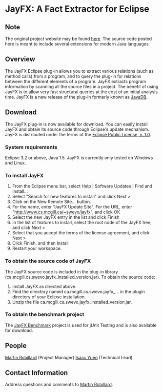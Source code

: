 # JayFX: A Fact Extractor for Eclipse

## Note

The original project website may be found [here](http://cs.mcgill.ca/~swevo/jayfx/). The source code posted here is meant to include several extensions for modern Java languages.

## Overview

The JayFX Eclipse plug-in allows you to extract various relations (such as method calls) from a program, and to query the plug-in for relations between the different elements of a program. JayFX extracts program information by scanning all the source files in a project. The benefit of using JayFX is to allow very fast structural queries at the cost of an initial analysis time. JayFX is a new release of the plug-in formerly known as [JavaDB](http://www.cs.mcgill.ca/~martin/javadb).

## Download

The JayFX plug-in is now available for download. You can easily install JayFX and obtain its source code through Eclipse's update mechanism. JayFX is distributed under the terms of the [Eclipse Public License, v. 1.0](http://www.eclipse.org/legal/epl-v10.html).

### System requirements 

Eclipse 3.2 or above, Java 1.5. JayFX is currently only tested on Windows and Linux.

### To install JayFX

1. From the Eclipse menu bar, select Help | Software Updates | Find and Install...
2. Select "Search for new features to install" and click Next >
3. Click on the New Remote Site... button.
4. For the name, enter "JayFX Update Site". For the URL, enter "http://www.cs.mcgill.ca/~swevo/jayfx", and click OK
5. Select the new JayFX entry in the list and click Finish
6. In the list of features to install, select the root node of the JayFX tree, and click Next >
7. Select that you accept the terms of the license agreement, and click Next >
8. Click Finish, and then Install
9. Restart your workspace.

### To obtain the source code of JayFX

The JayFX source code is included in the plug-in library (ca.mcgill.cs.swevo.jayfx_installed_version.jar). To obtain the source code:

1. Install JayFX as directed above.
1. Find the directory named ca.mcgill.cs.swevo.jayfx_... in the plugin directory of your Eclipse installation.
1. Unzip the file ca.mcgill.cs.swevo.jayfx_installed_version.jar.

### To obtain the benchmark project

The [JayFX Benchmark](http://cs.mcgill.ca/~swevo/jayfx/JayFXBenchmark.zip) project is used for jUnit Testing and is also available for download.

## People

[Martin Robillard](http://www.cs.mcgill.ca/~martin) (Project Manager)
[Isaac Yuen](http://www.cs.mcgill.ca/~iyuen) (Technical Lead)

## Contact Information

Address questions and comments to [Martin Robillard](http://www.cs.mcgill.ca/~martin).